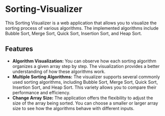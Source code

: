 # Sorting-Visualizer

This Sorting Visualizer is a web application that allows you to visualize the sorting process of various algorithms. The implemented algorithms include Bubble Sort, Merge Sort, Quick Sort, Insertion Sort, and Heap Sort.

## Features

- **Algorithm Visualization:** You can observe how each sorting algorithm organizes a given array step by step. The visualization provides a better understanding of how these algorithms work.
- **Multiple Sorting Algorithms:** The visualizer supports several commonly used sorting algorithms, including Bubble Sort, Merge Sort, Quick Sort, Insertion Sort, and Heap Sort. This variety allows you to compare their performance and efficiency.
- **Change Array Size:** The application offers the flexibility to adjust the size of the array being sorted. You can choose a smaller or larger array size to see how the algorithms behave with different inputs.
